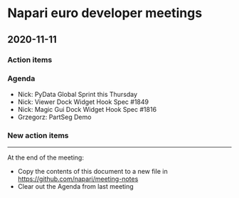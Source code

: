 # Napari euro developer meetings

## 2020-11-11

### Action items

### Agenda
- Nick: PyData Global Sprint this Thursday
- Nick: Viewer Dock Widget Hook Spec #1849
- Nick: Magic Gui Dock Widget Hook Spec #1816
- Grzegorz: PartSeg Demo

### New action items


------

At the end of the meeting:
- Copy the contents of this document to a new file in https://github.com/napari/meeting-notes
- Clear out the Agenda from last meeting
